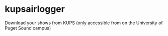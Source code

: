 # kupsairlogger
Download your shows from KUPS (only accessible from on the University of Puget Sound campus)